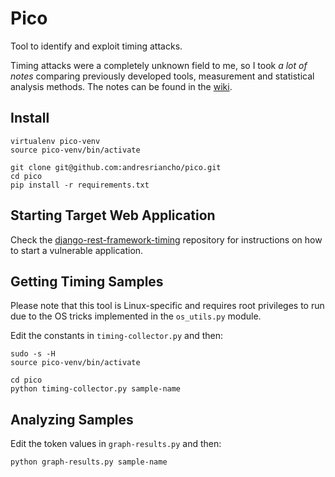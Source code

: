 # Pico

Tool to identify and exploit timing attacks.

Timing attacks were a completely unknown field to me, so I took _a lot of notes_
comparing previously developed tools, measurement and statistical analysis methods.
The notes can be found in the [wiki](https://github.com/andresriancho/pico/wiki).

## Install

```
virtualenv pico-venv
source pico-venv/bin/activate

git clone git@github.com:andresriancho/pico.git
cd pico
pip install -r requirements.txt
```

## Starting Target Web Application

Check the [django-rest-framework-timing](https://github.com/andresriancho/django-rest-framework-timing)
repository for instructions on how to start a vulnerable application.

## Getting Timing Samples

Please note that this tool is Linux-specific and requires root privileges
to run due to the OS tricks implemented in the `os_utils.py` module.

Edit the constants in `timing-collector.py` and then:

```
sudo -s -H
source pico-venv/bin/activate

cd pico
python timing-collector.py sample-name
```

## Analyzing Samples

Edit the token values in `graph-results.py` and then:

```
python graph-results.py sample-name
```
